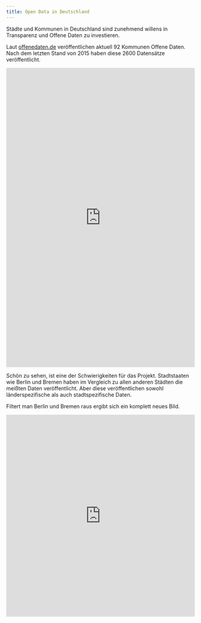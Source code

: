 ```yaml
---
title: Open Data in Deutschland
---
```


Städte und Kommunen in Deutschland sind zunehmend willens in Transparenz und Offene Daten zu investieren. 

Laut [offenedaten.de](http://offenedaten.de) veröffentlichen aktuell <span id="kommune-count">92</span> Kommunen Offene Daten. Nach dem letzten Stand von 2015 haben diese <span id="kommune-datasets">2600</span> Datensätze veröffentlicht.


<iframe width="100%" height="800" frameborder="0" src="https://milafrerichs.carto.com/builder/4e141d39-b901-49b6-9d14-50467a1923da/embed" allowfullscreen webkitallowfullscreen mozallowfullscreen oallowfullscreen msallowfullscreen></iframe>

Schön zu sehen, ist eine der Schwierigkeiten für das Projekt. 
Stadtstaaten wie Berlin und Bremen haben im Vergleich zu allen anderen Städten die meißten Daten veröffentlicht. Aber diese veröffentlichen sowohl länderspezifische als auch stadtspezifische Daten.

Filtert man Berlin und Bremen raus ergibt sich ein komplett neues Bild.

<iframe width="100%" height="540" frameborder="0" src="https://milafrerichs.carto.com/builder/3d5cdcb3-9e34-42be-9da6-f79f4750bc87/embed" allowfullscreen webkitallowfullscreen mozallowfullscreen oallowfullscreen msallowfullscreen></iframe>
